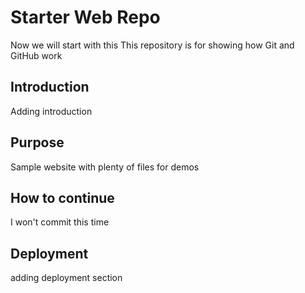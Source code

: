 # Starter Web Repo
Now we will start with this
This repository is for showing how Git and GitHub work
## Introduction
Adding introduction
## Purpose

Sample website with plenty of files for demos
## How to continue
I won't commit this time
## Deployment
adding deployment section
